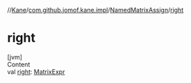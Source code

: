 //[Kane](../../index.md)/[com.github.jomof.kane.impl](../index.md)/[NamedMatrixAssign](index.md)/[right](right.md)



# right  
[jvm]  
Content  
val [right](right.md): [MatrixExpr](../-matrix-expr/index.md)  




